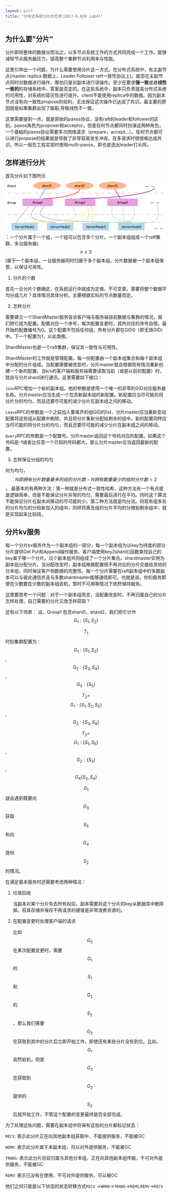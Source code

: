 ```yaml
---
layout: post
title: "分布式系统分片的艺术(2017-6.824 Lab4)"
---
```


## 为什么要"分片"

分片即将整体的数据分而治之。以多节点系统工作的方式共同完成一个工作。能够减轻节点服务器压力，提高整个集群节点利用率与性能。

这里引申出一个问题，为什么需要使用分片这一方式。在分布式系统中，有主副节点(master replica 数据上，Leader Follower raft一致性协议上)。能否在主副节点同时对数据进行操作，哪怕只是对副本进行读操作。至少在要求**强一致**或者**线性一致的**的存储系统中，答案是否定的。在这些系统中，副本只负责提高分布式系统的可用性，对系统的容灾性进行提升。client不能使用replica中的数据。因为副本节点没有向一致性propose的权利，无法保证这次操作已达成了共识。最主要的原因就是如果集群出现了脑裂,导致线性不一致。

这里需要提到一点，就是原始的paxos协议，没有raft的leader和follower的区别。paxos角色为proposer和acceptor，但是任何节点都同时扮演这两种角色，一个基础的paxos协议需要多次网络请求（prepare，accept...）。任何节点都可以进行propose的结果就是导致了非常容易发生冲突，在多请求时很很难达成共识。所以一般在工程实现时使用multi-paxos，即也是选出leader打头阵。


## 怎样进行分片

首先分片如下图所示![=](/images/raftblog/shard_layer.png)：一个分片属于一个组，一个组可以包含多个分片。一个副本组组成一个raft集群，多台服务器($$n\ge3$$)属于一个副本组，一台服务器同时归属于多个副本组。分片数据被一个副本组保管，以保证可用性。

1. 分片的个数

  首先一旦分片个数确定，在系统运行中就成为定值，不可变更。需要将整个数据平均分成几片？具体情况具体分析。主要根据实际的节点数量而定。

2. 怎样分片
    
  需要建立一个ShardMaster服务告诉客户端与服务端目前数据与集群的情况，我们把它成为配置。配置对应一个序号，每次配置变更时，其所对应的序号自增。最开始的配置编号为0。这个配置不包括任何组，所有分片都在GID0（即无效GID）中。下一个配置为1，以此类推。

  ShardMaster也是一个raft集群，保证其一致性与可用性。
  
  ShardMaster的工作就是管理配置。每一份配置由一个副本组集合和每个副本组中分配的分片组成。当配置需要被改变时，分片master就会根据现有情况重新创建一个新的配置。当k/v的客户端和服务端需要读取当前（或是以前的配置）时，就会与分片shard进行通讯。这里需要如下接口：
  
  `Join`RPC增加一个新的副本组。他的参数是使用一个唯一的非零的GID对应服务器名称。分片master应当生成一个包含新副本组的新配置。新配置应当尽可能的将分片分的均匀，而且还要尽可能的减少分片在副本组之间的移动。

  `Leave`RPC的参数是一个之前加入要离开的组GID的list，分片master应当重新变动配置将这些组从配置中剔除，并且将分片重新分配给剩余的组中。新的配置同样应当尽可能的将分片分的均匀，而且还要尽可能的减少分片在副本组之间的移动。

  `Query`RPC的参数是一个配置号。分片master返回这个号码对应的配置。如果这个号码是-1或者比任意一个已知的号码都大，那么分片master应当返回最新的配置。

  3. 怎样保证分组的均匀
   
   何为均匀，$$N即拥有分片数量最多的组的分片数 - N拥有数量最少的组的分片数 <2$$。
   最基本的有两种方法：第一种就是分布式一致性哈希，这种方法有一个有点就是逻辑简单，但是不能保证分片非常的均匀，需要最后进行在平均。同时这个算法不能保证分片在副本间移动的尽可能的少。第二种方法就是均分法。将现有组多处的分片均匀的分给新加入的组中，同样将离去组的分片平均的分摊到剩余组中，就是实现起来比较绕。

## 分片kv服务

每一个分片kv服务作为一个副本组的一部分，每一个副本组为以key为纬度的部分分片提供Get Put和Append操作服务。客户端使用key2shard()函数查找自己的key属于哪一个分片。过个副本组共同组成了一个分片集合。shardmaster实例为副本组分配分片。当分配改变时，副本组根据配置把不再对应的分片交接给其他的分本组，同时保证客户侧数据的完整性。每一个分片需要在raft副本组中的多数副本可以与彼此通信并且与多数shardmaster能够通信即可。也就是说，你的服务即使在少数要在少数的副本组宕机，暂时不可用等情况下依然保持服务。

这里要思考一个问题：对于一个副本组而言，当配置改变时，不再归属自己的分片怎样处理，自己需要的分片又改怎样获取？

还有以下场景：
设，Group1 包含shard1，shard2，我们把它计作 $$G_1:\{S_1,S_2\}$$

$$T_1$$时刻集群配置为：$$G_1:\{S_1,S_2\}$$, $$G_2:\{S_3,S_4\}$$, $$G_3:\{S_5\}$$

$$T_2=$$ $$G_1:\{S_1,S_2,S_5\}$$, $$G_2:\{S_3,S_4\}$$

$$T_3=$$ $$G_1:\{S_1,S_5\}$$, $$G_2:\{S_3\}$$, $$G_4\{S_2,S_4\}$$

$$G_1$$ 就会遇到既要向$$G_3$$获取$$S_5$$和向$$G_4$$提供$$S_2$$的情况。

在满足基本服务时还需要考虑两种情况：
1. 垃圾回收
  
    当副本对某个分片失去所有权后，副本需要将这个分片的key从数据库中删除掉。将其存储并保存不再请求的键值是非常浪费资源的。

2. 在配置变更时处理客户端的请求
   
    比如$$G_3$$在某次配置变更时，需要$$G_1$$的$$S_1$$和$$G_2$$的$$S_2$$，那么我们需要$$G_3$$在获取到其中的分片后立即开始工作，即使还有某些分片没有到位。比如，$$G_1$$突然宕机，但是$$G_3$$在获取到$$G_2$$提供的$$S_2$$后就开始工作，不管这个配置的变更最终是否全部完成。

为了处理这些问题，需要在副本组中将保有这些的分片都标记状态：

  `RECV`: 表示此分片正在向其他副本组获取中，不能提供服务，不能被GC

  `WORK`: 表示此分片属于本副本组，可以对外提供服务，不能被GC

  `TRANS`: 表示此分片目前归属与其他分本组，正在向其他副本组传输，不可对外提供服务，不能被GC

  `REMV`: 表示已没有在使用，不可对外提供服务，可以被GC

他们之间只能是以下状态的状态转移方式`RECV` ->`WORK`->`TRANS`->`REMV`,`REMV`->`RECV`
